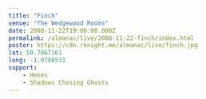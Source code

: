 ```yaml
---
title: "Finch"
venue: "The Wedgewood Rooms"
date: 2008-11-22T19:00:00.000Z
permalink: /almanac/live/2008-11-22-finch/index.html
poster: https://cdn.rknight.me/almanac/live/finch.jpg
lat: 50.7867161
long: -1.0786531
support:
    - Hexes
    - Shadows Chasing Ghosts
---
```


